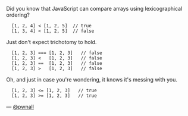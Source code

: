 Did you know that JavaScript can compare arrays using lexicographical ordering?

```
  [1, 2, 4] < [1, 2, 5]  // true
  [1, 3, 4] < [1, 2, 5]  // false
```

Just don't expect trichotomy to hold.

```
  [1, 2, 3] === [1, 2, 3]   // false
  [1, 2, 3] <   [1, 2, 3]   // false
  [1, 2, 3] ==  [1, 2, 3]   // false
  [1, 2, 3] >   [1, 2, 3]   // false
```

Oh, and just in case you're wondering, it knows it's messing with you.

```
  [1, 2, 3] <= [1, 2, 3]   // true
  [1, 2, 3] >= [1, 2, 3]   // true
```

— [@pwnall][1]

[1]:https://twitter.com/pwnall
